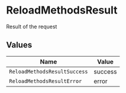 # ReloadMethodsResult

Result of the request


## Values

| Name                         | Value                        |
| ---------------------------- | ---------------------------- |
| `ReloadMethodsResultSuccess` | success                      |
| `ReloadMethodsResultError`   | error                        |
